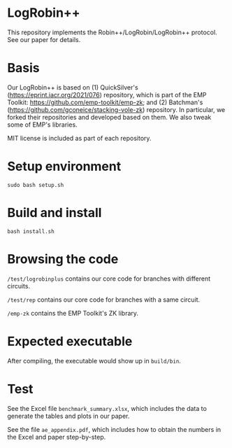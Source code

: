 # LogRobin++

This repository implements the Robin++/LogRobin/LogRobin++ protocol.
See our paper for details.

Basis
=====
Our LogRobin++ is based on (1) QuickSilver's (https://eprint.iacr.org/2021/076) repository, which is part of the EMP Toolkit: https://github.com/emp-toolkit/emp-zk; and (2) Batchman's (https://github.com/gconeice/stacking-vole-zk) repository. In particular, we forked their repositories and developed based on them. We also tweak some of EMP's libraries.

MIT license is included as part of each repository.

Setup environment
=====
`sudo bash setup.sh`

Build and install
=====
`bash install.sh`

Browsing the code
=====
`/test/logrobinplus` contains our core code for branches with different circuits.

`/test/rep` contains our core code for branches with a same circuit.

`/emp-zk` contains the EMP Toolkit's ZK library.

Expected executable
=====
After compiling, the executable would show up in `build/bin`.

Test
=====
See the Excel file `benchmark_summary.xlsx`, which includes the data to generate the tables and plots in our paper.

See the file `ae_appendix.pdf`, which includes how to obtain the numbers in the Excel and paper step-by-step.